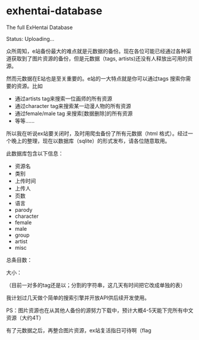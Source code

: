 # exhentai-database
The full ExHentai Database

Status: Uploading...

众所周知，e站备份最大的难点就是元数据的备份。现在各位可能已经通过各种渠道获取到了图片资源的备份，但是元数据（tags, artists)还没有人释放出可用的资源。

然而元数据在E站也是至关重要的。e站的一大特点就是你可以通过tags 搜索你需要的资源。比如
- 通过artists tag来搜索一位画师的所有资源
- 通过character tag来搜索某一动漫人物的所有资源
- 通过female/male tag 来搜索[数据删除]的所有资源
- 等等……

所以我在听说ex站要关闭时，及时用爬虫备份了所有元数据（html 格式）。经过一个晚上的整理，现在以数据库（sqlite）的形式发布，请各位随意取用。

此数据库包含以下信息：

- 资源名
- 类别
- 上传时间
- 上传人
- 页数
- 语言
- parody
- character
- female
- male
- group
- artist
- misc

总条目数：

大小：

（目前一对多的tag还是以；分割的字符串，这几天有时间把它改成单独的表）

我计划过几天做个简单的搜索引擎并开放API供后续开发使用。

PS：图片资源也在从其他人备份的源努力下载中，预计大概4-5天能下完所有中文资源（大约4T）

有了元数据之后，再整合图片资源，ex站复活指日可待啊（flag
